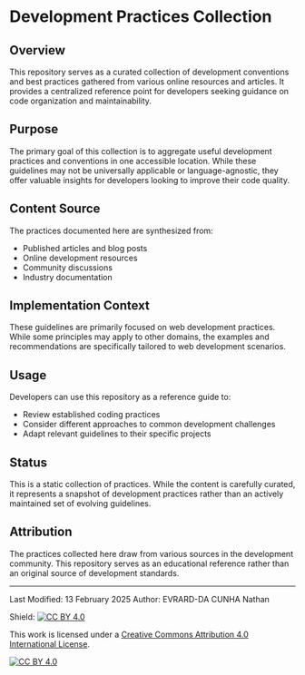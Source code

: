 # Development Practices Collection

## Overview

This repository serves as a curated collection of development conventions and best practices gathered from various online resources and articles. It provides a centralized reference point for developers seeking guidance on code organization and maintainability.

## Purpose

The primary goal of this collection is to aggregate useful development practices and conventions in one accessible location. While these guidelines may not be universally applicable or language-agnostic, they offer valuable insights for developers looking to improve their code quality.

## Content Source

The practices documented here are synthesized from:
- Published articles and blog posts
- Online development resources
- Community discussions
- Industry documentation

## Implementation Context

These guidelines are primarily focused on web development practices. While some principles may apply to other domains, the examples and recommendations are specifically tailored to web development scenarios.

## Usage

Developers can use this repository as a reference guide to:
- Review established coding practices
- Consider different approaches to common development challenges
- Adapt relevant guidelines to their specific projects

## Status

This is a static collection of practices. While the content is carefully curated, it represents a snapshot of development practices rather than an actively maintained set of evolving guidelines.

## Attribution

The practices collected here draw from various sources in the development community. This repository serves as an educational reference rather than an original source of development standards.

---
Last Modified: 13 February 2025
Author: EVRARD-DA CUNHA Nathan

Shield: [![CC BY 4.0][cc-by-shield]][cc-by]

This work is licensed under a
[Creative Commons Attribution 4.0 International License][cc-by].

[![CC BY 4.0][cc-by-image]][cc-by]

[cc-by]: http://creativecommons.org/licenses/by/4.0/
[cc-by-image]: https://i.creativecommons.org/l/by/4.0/88x31.png
[cc-by-shield]: https://img.shields.io/badge/License-CC%20BY%204.0-lightgrey.svg